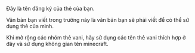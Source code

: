 Đây là tên đăng ký của thẻ của bạn.

Văn bản bạn viết trong trường này là văn bản bạn sẽ phải viết để có thể sử dụng thẻ của mình.

Khi mở rộng các nhóm thẻ vani, hãy sử dụng các tên thẻ vani thích hợp ở đây và sử dụng không gian tên minecraft.